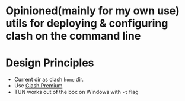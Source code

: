 # Opinioned(mainly for my own use) utils for deploying & configuring clash on the command line 

# Design Principles
- Current dir as clash `home` dir.
- Use [Clash Premium](https://github.com/Dreamacro/clash/releases/tag/premium)
- TUN works out of the box on Windows with `-t` flag
